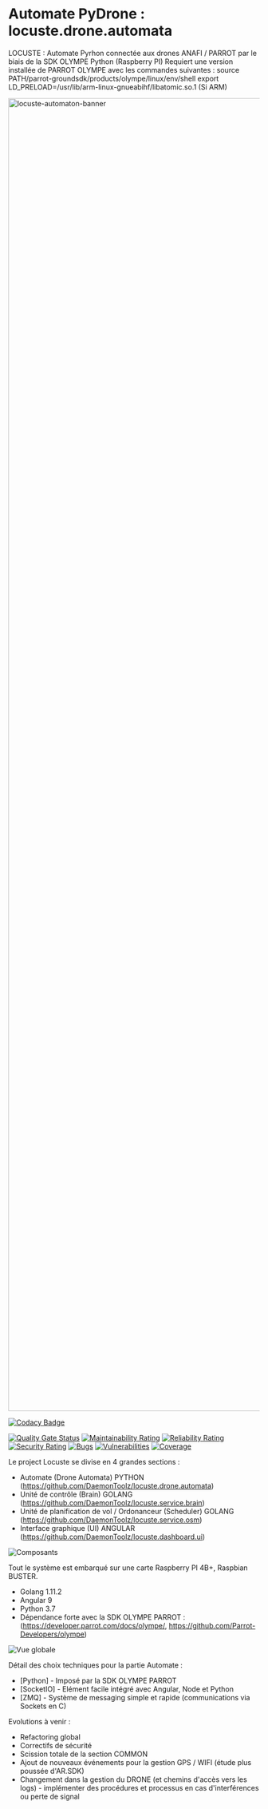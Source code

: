 # Automate PyDrone : locuste.drone.automata
LOCUSTE : Automate Pyrhon connectée aux drones ANAFI / PARROT par le biais de la SDK OLYMPE Python (Raspberry PI)
Requiert une version installée de PARROT OLYMPE avec les commandes suivantes : 
source PATH/parrot-groundsdk/products/olympe/linux/env/shell
export LD_PRELOAD=/usr/lib/arm-linux-gnueabihf/libatomic.so.1 (Si ARM)

<img width="2629" alt="locuste-automaton-banner" src="https://user-images.githubusercontent.com/6602774/84285958-5c1dcb80-ab3e-11ea-8e54-eed0532851b5.png">

[![Codacy Badge](https://app.codacy.com/project/badge/Grade/28b77886b9ad485d8c3b261a48dc2af3)](https://www.codacy.com/manual/axel.maciejewski/locuste.drone.automata?utm_source=github.com&amp;utm_medium=referral&amp;utm_content=DaemonToolz/locuste.drone.automata&amp;utm_campaign=Badge_Grade)

[![Quality Gate Status](https://sonarcloud.io/api/project_badges/measure?project=DaemonToolz_locuste.drone.automata&metric=alert_status)](https://sonarcloud.io/dashboard?id=DaemonToolz_locuste.drone.automata)
[![Maintainability Rating](https://sonarcloud.io/api/project_badges/measure?project=DaemonToolz_locuste.drone.automata&metric=sqale_rating)](https://sonarcloud.io/dashboard?id=DaemonToolz_locuste.drone.automata)
[![Reliability Rating](https://sonarcloud.io/api/project_badges/measure?project=DaemonToolz_locuste.drone.automata&metric=reliability_rating)](https://sonarcloud.io/dashboard?id=DaemonToolz_locuste.drone.automata)
[![Security Rating](https://sonarcloud.io/api/project_badges/measure?project=DaemonToolz_locuste.drone.automata&metric=security_rating)](https://sonarcloud.io/dashboard?id=DaemonToolz_locuste.drone.automata)
[![Bugs](https://sonarcloud.io/api/project_badges/measure?project=DaemonToolz_locuste.drone.automata&metric=bugs)](https://sonarcloud.io/dashboard?id=DaemonToolz_locuste.drone.automata)
[![Vulnerabilities](https://sonarcloud.io/api/project_badges/measure?project=DaemonToolz_locuste.drone.automata&metric=vulnerabilities)](https://sonarcloud.io/dashboard?id=DaemonToolz_locuste.drone.automata)
[![Coverage](https://sonarcloud.io/api/project_badges/measure?project=DaemonToolz_locuste.drone.automata&metric=coverage)](https://sonarcloud.io/dashboard?id=DaemonToolz_locuste.drone.automata)



Le project Locuste se divise en 4 grandes sections : 
* Automate (Drone Automata) PYTHON (https://github.com/DaemonToolz/locuste.drone.automata)
* Unité de contrôle (Brain) GOLANG (https://github.com/DaemonToolz/locuste.service.brain)
* Unité de planification de vol / Ordonanceur (Scheduler) GOLANG (https://github.com/DaemonToolz/locuste.service.osm)
* Interface graphique (UI) ANGULAR (https://github.com/DaemonToolz/locuste.dashboard.ui)

![Composants](https://user-images.githubusercontent.com/6602774/83644711-dcc65000-a5b1-11ea-8661-977931bb6a9c.png)

Tout le système est embarqué sur une carte Raspberry PI 4B+, Raspbian BUSTER.
* Golang 1.11.2
* Angular 9
* Python 3.7
* Dépendance forte avec la SDK OLYMPE PARROT : (https://developer.parrot.com/docs/olympe/, https://github.com/Parrot-Developers/olympe)

![Vue globale](https://user-images.githubusercontent.com/6602774/85581723-20562c00-b63d-11ea-8e0c-372c04aef6cd.png)

Détail des choix techniques pour la partie Automate :

* [Python] - Imposé par la SDK OLYMPE PARROT
* [SocketIO] - Elément facile intégré avec Angular, Node et Python
* [ZMQ] - Système de messaging simple et rapide (communications via Sockets en C)

Evolutions à venir : 
* Refactoring global
* Correctifs de sécurité
* Scission totale de la section COMMON
* Ajout de nouveaux événements pour la gestion GPS / WIFI (étude plus poussée d'AR.SDK)
* Changement dans la gestion du DRONE (et chemins d'accès vers les logs) - implémenter des procédures et processus en cas d'interférences ou perte de signal

